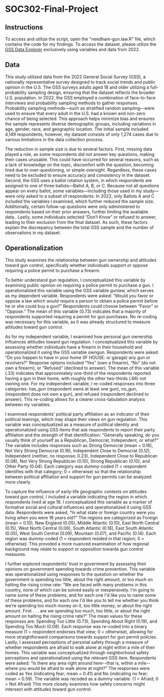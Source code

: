 # SOC302-Final-Project
## **Instructions**
To access and utilize the script, open the "needham-gun.law.R" file, which contains the code for my findings. To access the dataset, please utilize the [GSS Data Explorer](https://gssdataexplorer.norc.org/variables/vfilter) exclusively using variables and data from 2022. 

## **Data**
This study utilized data from the 2022 General Social Survey (GSS), a nationally representative survey designed to track social trends and public opinion in the U.S. The GSS surveys adults aged 18 and older utilizing a full-probability sampling design, ensuring that the dataset reflects the broader U.S. population. In 2022, the GSS employed a combination of face-to-face interviews and probability sampling methods to gather responses. Probability sampling methods—such as stratified random sampling—were used to ensure that every adult in the U.S. had a known and non-zero chance of being selected. This approach helps minimize bias and ensures the sample represents diverse demographic groups, including variations in age, gender, race, and geographic location. The initial sample included 4,149 respondents; however, my dataset consists of only 1,274 cases due to various limitations in the data collection process. 

The reduction in sample size is due to several factors. First, missing data played a role, as some respondents did not answer key questions, making their cases unusable. This could have occurred for several reasons, such as a lack of knowledge on the topic, discomfort with the question, becoming tired due to over-questioning, or simple oversight. Regardless, these cases need to be excluded to ensure accuracy and consistency in the dataset. Second, the GSS uses a ballot rotation system, in which respondents are assigned to one of three ballots—Ballot A, B, or C. Because not all questions appear on every ballot, some variables—including those used in my study—were only asked to a subset of respondents. In 2022, only Ballots A and C included the variables I examined, which further reduced the sample size. Additionally, certain follow-up questions were only administered to respondents based on their prior answers, further limiting the available data.. Lastly, some individuals selected “Don’t Know” or refused to answer, leading to their exclusion from the final dataset. As such, these factors explain the discrepancy between the total GSS sample and the number of observations in my dataset. 

## **Operationalization**
This study examines the relationship between gun ownership and attitudes toward gun control, specifically whether individuals support or oppose requiring a police permit to purchase a firearm.

To better understand gun regulation, I conceptualized this variable by examining public opinion on requiring a police permit to purchase a gun. I operationalized this variable using the GSS variable gunlaw, which serves as my dependent variable. Respondents were asked: “Would you favor or oppose a law which would require a person to obtain a police permit before he or she could buy a gun?” Respondents could choose between “Favor” or “Oppose.” The mean of this variable (0.73) indicates that a majority of respondents supported requiring a permit for gun purchases. No re-coding was necessary for this variable, as it was already structured to measure attitudes toward gun control.	

As for my independent variable, I examined how personal gun ownership influences attitudes toward gun regulation. I conceptualized this variable by assessing whether individuals have a firearm in their household and operationalized it using the GSS variable owngun. Respondents were asked: “Do you happen to have in your home (IF HOUSE: or garage) any gun or revolvers?” Response options included “Yes” (own a firearm), “No” (do not own a firearm), or “Refused” (declined to answer). The mean of this variable (.33) indicates that approximately one-third of the respondents reported having a gun in their home, with roughly the other two-thirds (.66) not owning one. For my independent variable, I re-coded responses into three categories: has_gun (respondent owns at least one gun), no_gun, (respondent does not own a gun), and refused (respondent declined to answer). This re-coding allows for a clearer cross-tabulation analysis between my variables.

I examined respondents’ political party affiliation as an indicator of their political leanings, which may shape their views on gun regulation. This variable was conceptualized as a measure of political identity and operationalized using GSS items that ask respondents to report their party affiliation and the strength of that identification: “Generally speaking, do you usually think of yourself as a Republican, Democrat, Independent, or what?” The variable includes responses such as Strong Democrat (mean = 0.18), Not Very Strong Democrat (0.16), Independent Close to Democrat (0.12), Independent (neither, no response; 0.23), Independent Close to Republican (0.08), Not Very Strong Republican (0.10), Strong Republican (0.10), and Other Party (0.04). Each category was dummy-coded (1 = respondent identifies with that category; 0 = otherwise) so that the relationship between political affiliation and support for gun permits can be analyzed more clearly.

To capture the influence of early-life geographic contexts on attitudes toward gun control, I included a variable indicating the region in which respondents lived at age 16. I conceptualized this variable as a marker of formative social and cultural influences and operationalized it using GSS data. Respondents were asked, “In what state or foreign country were you living when you were 16 years old?” The regions are categorized as Foreign (mean = 0.10), New England (0.05), Middle Atlantic (0.10), East North Central (0.15), West North Central (0.06), South Atlantic (0.18), East South Atlantic (0.05), West South Central (0.09), Mountain (0.07), and Pacific (0.14). Each region was dummy-coded (1 = respondent resided in that region; 0 = otherwise). This provided a more nuanced examination of how regional background may relate to support or opposition towards gun control measures.

I further explored respondents’ trust in government by assessing their opinions on government spending towards crime prevention. This variable was operationalized using responses to the question on whether the government is spending too little, about the right amount, or too much on halting the rising crime rate: “We are faced with many problems in this country, none of which can be solved easily or inexpensively. I'm going to name some of these problems, and for each one I'd like you to name some of these problems, and for each one I'd like you to tell me whether you think we're spending too much money on it, too little money, or about the right amount. First . . . are we spending too much, too little, or about the right amount on halting the rising crime rate?” The mean values for these responses are: Spending Too Little (0.73), Spending About Right (0.19), and Spending Too Much (0.08). Each response was re-coded into a binary measure (1 = respondent endorses that view; 0 = otherwise), allowing for more straightforward comparisons towards support for gun permit policies.
Lastly, I assessed perceptions of personal safety through a measure of whether respondents are afraid to walk alone at night within a mile of their homes. This variable was conceptualized through neighborhood safety perceptions and operationalized using the relevant GSS item. Respondents were asked: “Is there any area right around here--that is, within a mile--where you would be afraid to walk alone at night?” The responses were coded as Yes (indicating fear; mean = 0.41) and No (indicating no fear; mean = 0.59). The variable was recoded as a dummy variable. (1 = Afraid; 0 = Not Afraid) This more closely examines how safety concerns might intersect with attitudes toward gun control.
